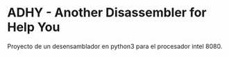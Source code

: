 # ADHY - Another Disassembler for Help You
Proyecto de un desensamblador en python3 para el procesador intel 8080.
